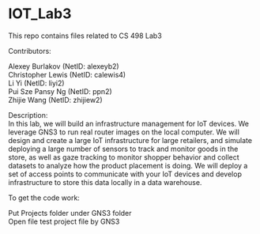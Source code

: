 # IOT_Lab3

This repo contains files related to CS 498 Lab3

Contributors:

Alexey Burlakov (NetID: alexeyb2)\
Christopher Lewis (NetID: calewis4)\
Li Yi (NetID: liyi2)\
Pui Sze Pansy Ng (NetID: ppn2)\
Zhijie Wang (NetID: zhijiew2)

Description:\
In this lab, we will build an infrastructure management for IoT devices. We leverage GNS3 to run real router images on the local computer. We will design and create a large IoT infrastructure for large retailers, and simulate deploying a large number of sensors to track and monitor goods in the store, as well as gaze tracking to monitor shopper behavior and collect datasets to analyze how the product placement is doing. We will deploy a set of access points to communicate with your IoT devices and develop infrastructure to store this data locally in a data warehouse.


To get the code work:

Put Projects folder under GNS3 folder\
Open file test project file by GNS3
